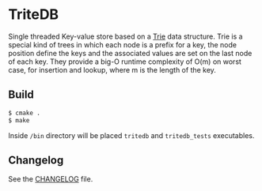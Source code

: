 TriteDB
=======

Single threaded Key-value store based on a
[Trie](https://en.wikipedia.org/wiki/Trie) data structure.  Trie is a special
kind of trees in which each node is a prefix for a key, the node position
define the keys and the associated values are set on the last node of each key.
They provide a big-O runtime complexity of O(m) on worst case, for insertion
and lookup, where m is the length of the key.

## Build

```sh
$ cmake .
$ make
```

Inside `/bin` directory will be placed `tritedb` and `tritedb_tests` executables.


## Changelog

See the [CHANGELOG](CHANGELOG) file.

